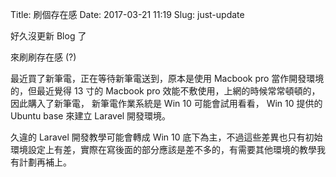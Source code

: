 Title: 刷個存在感
Date: 2017-03-21 11:19
Slug: just-update

好久沒更新 Blog 了

來刷刷存在感 (?)

最近買了新筆電，正在等待新筆電送到，原本是使用 Macbook pro 當作開發環境的，但最近覺得 13 寸的 Macbook pro 效能不敷使用，上網的時候常常頓頓的，因此購入了新筆電， 新筆電作業系統是 Win 10 可能會試用看看， Win 10 提供的 Ubuntu base 來建立 Laravel 開發環境。

久違的 Laravel 開發教學可能會轉成 Win 10 底下為主，不過這些差異也只有初始環境設定上有差，實際在寫後面的部分應該是差不多的，有需要其他環境的教學我有計劃再補上。
